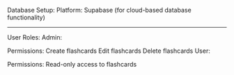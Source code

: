Database Setup:
  Platform:
    Supabase (for cloud-based database functionality)

-------------------------------------------------

User Roles:
Admin:

Permissions:
Create flashcards
Edit flashcards
Delete flashcards
User:

Permissions:
Read-only access to flashcards
